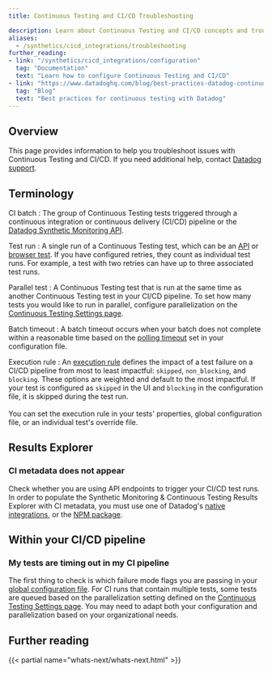 ```yaml
---
title: Continuous Testing and CI/CD Troubleshooting

description: Learn about Continuous Testing and CI/CD concepts and troubleshoot common errors.
aliases:
  - /synthetics/cicd_integrations/troubleshooting
further_reading:
- link: "/synthetics/cicd_integrations/configuration"
  tag: "Documentation"
  text: "Learn how to configure Continuous Testing and CI/CD"
- link: "https://www.datadoghq.com/blog/best-practices-datadog-continuous-testing/"
  tag: "Blog"
  text: "Best practices for continuous testing with Datadog"
---
```


## Overview

This page provides information to help you troubleshoot issues with Continuous Testing and CI/CD. If you need additional help, contact [Datadog support][1].

## Terminology

CI batch
: The group of Continuous Testing tests triggered through a continuous integration or continuous delivery (CI/CD) pipeline or the [Datadog Synthetic Monitoring API][2].

Test run
: A single run of a Continuous Testing test, which can be an [API][7] or [browser test][8]. If you have configured retries, they count as individual test runs. For example, a test with two retries can have up to three associated test runs.

Parallel test
: A Continuous Testing test that is run at the same time as another Continuous Testing test in your CI/CD pipeline. To set how many tests you would like to run in parallel, configure parallelization on the [Continuous Testing Settings page][9].

Batch timeout
: A batch timeout occurs when your batch does not complete within a reasonable time based on the [polling timeout][3] set in your configuration file.

Execution rule
: An [execution rule][4] defines the impact of a test failure on a CI/CD pipeline from most to least impactful: `skipped`, `non_blocking`, and `blocking`. These options are weighted and default to the most impactful. If your test is configured as `skipped` in the UI and `blocking` in the configuration file, it is skipped during the test run. </br><br> You can set the execution rule in your tests' properties, global configuration file, or an individual test's override file.

## Results Explorer

### CI metadata does not appear

Check whether you are using API endpoints to trigger your CI/CD test runs. In order to populate the Synthetic Monitoring & Continuous Testing Results Explorer with CI metadata, you must use one of Datadog's [native integrations][5], or the [NPM package][6].

## Within your CI/CD pipeline

### My tests are timing out in my CI pipeline

The first thing to check is which failure mode flags you are passing in your [global configuration file][3]. For CI runs that contain multiple tests, some tests are queued based on the parallelization setting defined on the [Continuous Testing Settings page][9]. You may need to adapt both your configuration and parallelization based on your organizational needs.

## Further reading

{{< partial name="whats-next/whats-next.html" >}}

[1]: /help/
[2]: /api/latest/synthetics/#trigger-tests-from-cicd-pipelines
[3]: /continuous_testing/cicd_integrations/configuration/?tab=npm#global-configuration-file-options
[4]: /continuous_testing/cicd_integrations/configuration/?tab=npm#test-files
[5]: /continuous_testing/cicd_integrations
[6]: /continuous_testing/cicd_integrations#use-the-cli
[7]: /synthetics/api_tests/
[8]: /synthetics/browser_tests/?tab=requestoptions
[9]: /continuous_testing/settings

